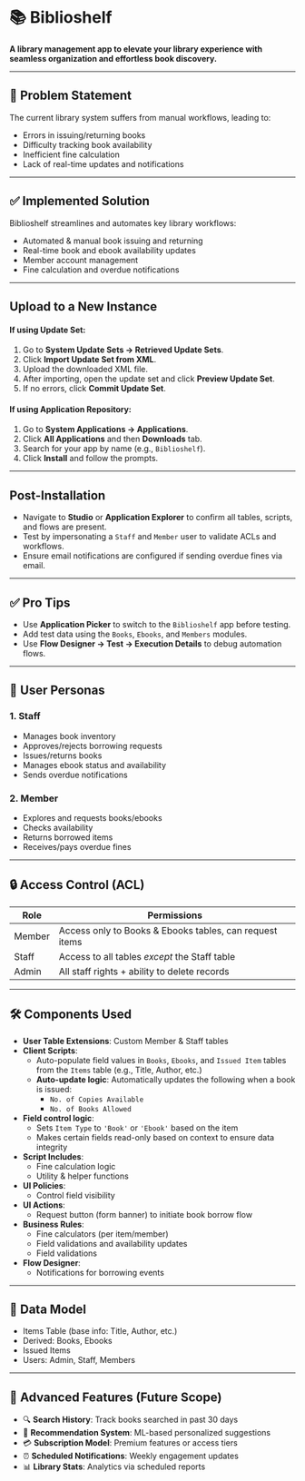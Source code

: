 # 📚 Biblioshelf

**A library management app to elevate your library experience with seamless organization and effortless book discovery.**

---

## 🧩 Problem Statement

The current library system suffers from manual workflows, leading to:
- Errors in issuing/returning books
- Difficulty tracking book availability
- Inefficient fine calculation
- Lack of real-time updates and notifications

---

## ✅ Implemented Solution

Biblioshelf streamlines and automates key library workflows:
- Automated & manual book issuing and returning
- Real-time book and ebook availability updates
- Member account management
- Fine calculation and overdue notifications

---

## Upload to a New Instance

#### If using Update Set:
1. Go to **System Update Sets → Retrieved Update Sets**.
2. Click **Import Update Set from XML**.
3. Upload the downloaded XML file.
4. After importing, open the update set and click **Preview Update Set**.
5. If no errors, click **Commit Update Set**.

#### If using Application Repository:
1. Go to **System Applications → Applications**.
2. Click **All Applications** and then **Downloads** tab.
3. Search for your app by name (e.g., `Biblioshelf`).
4. Click **Install** and follow the prompts.

---

## Post-Installation
- Navigate to **Studio** or **Application Explorer** to confirm all tables, scripts, and flows are present.
- Test by impersonating a `Staff` and `Member` user to validate ACLs and workflows.
- Ensure email notifications are configured if sending overdue fines via email.

---

## ✅ Pro Tips
- Use **Application Picker** to switch to the `Biblioshelf` app before testing.
- Add test data using the `Books`, `Ebooks`, and `Members` modules.
- Use **Flow Designer → Test → Execution Details** to debug automation flows.

---

## 👥 User Personas

### 1. Staff
- Manages book inventory
- Approves/rejects borrowing requests
- Issues/returns books
- Manages ebook status and availability
- Sends overdue notifications

### 2. Member
- Explores and requests books/ebooks
- Checks availability
- Returns borrowed items
- Receives/pays overdue fines

---

## 🔒 Access Control (ACL)

| Role   | Permissions |
|--------|-------------|
| Member | Access only to Books & Ebooks tables, can request items |
| Staff  | Access to all tables *except* the Staff table |
| Admin  | All staff rights + ability to delete records |

---

## 🛠️ Components Used

- **User Table Extensions**: Custom Member & Staff tables
- **Client Scripts**:
  - Auto-populate field values in `Books`, `Ebooks`, and `Issued Item` tables from the `Items` table (e.g., Title, Author, etc.)
  - **Auto-update logic**: Automatically updates the following when a book is issued:
    - `No. of Copies Available`
    - `No. of Books Allowed`
- **Field control logic**:
  - Sets `Item Type` to `'Book'` or `'Ebook'` based on the item
  - Makes certain fields read-only based on context to ensure data integrity
- **Script Includes**:
  - Fine calculation logic
  - Utility & helper functions
- **UI Policies**:
  - Control field visibility
- **UI Actions**:
  - Request button (form banner) to initiate book borrow flow
- **Business Rules**:
  - Fine calculators (per item/member)
  - Field validations and availability updates
  - Field validations 
- **Flow Designer**:
  - Notifications for borrowing events

---

## 🧬 Data Model

- Items Table (base info: Title, Author, etc.)
- Derived: Books, Ebooks
-  Issued Items
- Users: Admin, Staff, Members

---

## 🚀 Advanced Features (Future Scope)

- 🔍 **Search History**: Track books searched in past 30 days  
- 🎯 **Recommendation System**: ML-based personalized suggestions  
- 💳 **Subscription Model**: Premium features or access tiers  
- ⏰ **Scheduled Notifications**: Weekly engagement updates  
- 📊 **Library Stats**: Analytics via scheduled reports  

